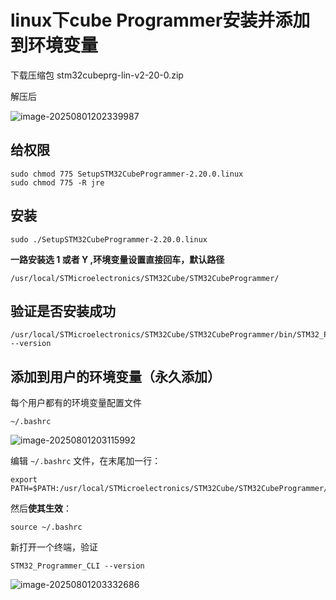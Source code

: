 # linux下cube Programmer安装并添加到环境变量

下载压缩包 stm32cubeprg-lin-v2-20-0.zip

解压后

![image-20250801202339987](https://newbie-typora.oss-cn-shenzhen.aliyuncs.com/TyporaJPG/image-20250801202339987.png)

## 给权限

```
sudo chmod 775 SetupSTM32CubeProgrammer-2.20.0.linux
sudo chmod 775 -R jre
```



## 安装

```
sudo ./SetupSTM32CubeProgrammer-2.20.0.linux
```

**一路安装选 1 或者 Y ,环境变量设置直接回车，默认路径**

```
/usr/local/STMicroelectronics/STM32Cube/STM32CubeProgrammer/
```

## 验证是否安装成功

```
/usr/local/STMicroelectronics/STM32Cube/STM32CubeProgrammer/bin/STM32_Programmer_CLI --version
```



## 添加到用户的环境变量（永久添加）

每个用户都有的环境变量配置文件

```
~/.bashrc
```

![image-20250801203115992](https://newbie-typora.oss-cn-shenzhen.aliyuncs.com/TyporaJPG/image-20250801203115992.png)

编辑 `~/.bashrc` 文件，在末尾加一行：

```
export PATH=$PATH:/usr/local/STMicroelectronics/STM32Cube/STM32CubeProgrammer/bin
```

然后**使其生效**：

```
source ~/.bashrc
```



新打开一个终端，验证

```
STM32_Programmer_CLI --version
```

![image-20250801203332686](https://newbie-typora.oss-cn-shenzhen.aliyuncs.com/TyporaJPG/image-20250801203332686.png)
